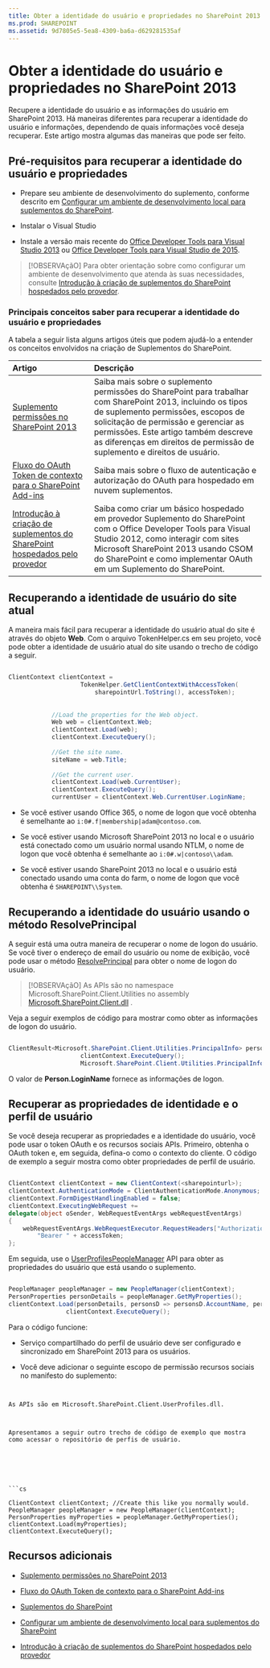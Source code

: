 ```yaml
---
title: Obter a identidade do usuário e propriedades no SharePoint 2013
ms.prod: SHAREPOINT
ms.assetid: 9d7805e5-5ea8-4309-ba6a-d629281535af
---
```



# Obter a identidade do usuário e propriedades no SharePoint 2013
Recupere a identidade do usuário e as informações do usuário em SharePoint 2013.
Há maneiras diferentes para recuperar a identidade do usuário e informações, dependendo de quais informações você deseja recuperar. Este artigo mostra algumas das maneiras que pode ser feito.
  
    
    


## Pré-requisitos para recuperar a identidade do usuário e propriedades
<a name="Prereq"> </a>


- Prepare seu ambiente de desenvolvimento do suplemento, conforme descrito em  [Configurar um ambiente de desenvolvimento local para suplementos do SharePoint](set-up-an-on-premises-development-environment-for-sharepoint-add-ins.md).
    
  
- Instalar o Visual Studio
    
  
- Instale a versão mais recente do  [Office Developer Tools para Visual Studio 2013](http://aka.ms/OfficeDevToolsForVS2013) ou [Office Developer Tools para Visual Studio de 2015](http://aka.ms/OfficeDevToolsForVS2015).
    
  

> [!OBSERVAçãO]
> Para obter orientação sobre como configurar um ambiente de desenvolvimento que atenda às suas necessidades, consulte  [Introdução à criação de suplementos do SharePoint hospedados pelo provedor](get-started-creating-provider-hosted-sharepoint-add-ins.md).
  
    
    


### Principais conceitos saber para recuperar a identidade do usuário e propriedades

A tabela a seguir lista alguns artigos úteis que podem ajudá-lo a entender os conceitos envolvidos na criação de Suplementos do SharePoint.
  
    
    


|**Artigo**|**Descrição**|
|:-----|:-----|
| [Suplemento permissões no SharePoint 2013](add-in-permissions-in-sharepoint-2013.md) <br/> |Saiba mais sobre o suplemento permissões do SharePoint para trabalhar com SharePoint 2013, incluindo os tipos de suplemento permissões, escopos de solicitação de permissão e gerenciar as permissões. Este artigo também descreve as diferenças em direitos de permissão de suplemento e direitos de usuário. <br/> |
| [Fluxo do OAuth Token de contexto para o SharePoint Add-ins](context-token-oauth-flow-for-sharepoint-add-ins.md) <br/> |Saiba mais sobre o fluxo de autenticação e autorização do OAuth para hospedado em nuvem suplementos. <br/> |
| [Introdução à criação de suplementos do SharePoint hospedados pelo provedor](get-started-creating-provider-hosted-sharepoint-add-ins.md) <br/> |Saiba como criar um básico hospedado em provedor Suplemento do SharePoint com o Office Developer Tools para Visual Studio 2012, como interagir com sites Microsoft SharePoint 2013 usando CSOM do SharePoint e como implementar OAuth em um Suplemento do SharePoint. <br/> |
   

## Recuperando a identidade de usuário do site atual
<a name="WebsiteUserID"> </a>

A maneira mais fácil para recuperar a identidade do usuário atual do site é através do objeto **Web**. Com o arquivo TokenHelper.cs em seu projeto, você pode obter a identidade de usuário atual do site usando o trecho de código a seguir.
  
    
    

```cs

ClientContext clientContext =
                    TokenHelper.GetClientContextWithAccessToken(
                        sharepointUrl.ToString(), accessToken);
 
 
            //Load the properties for the Web object.
            Web web = clientContext.Web;
            clientContext.Load(web);
            clientContext.ExecuteQuery();
 
            //Get the site name.
            siteName = web.Title;
 
            //Get the current user.
            clientContext.Load(web.CurrentUser);
            clientContext.ExecuteQuery();
            currentUser = clientContext.Web.CurrentUser.LoginName;

```


- Se você estiver usando Office 365, o nome de logon que você obtenha é semelhante ao  `i:0#.f|membership|adam@contoso.com`.
    
  
- Se você estiver usando Microsoft SharePoint 2013 no local e o usuário está conectado como um usuário normal usando NTLM, o nome de logon que você obtenha é semelhante ao  `i:0#.w|contoso\\adam`.
    
  
- Se você estiver usando SharePoint 2013 no local e o usuário está conectado usando uma conta do farm, o nome de logon que você obtenha é  `SHAREPOINT\\System`.
    
  

## Recuperando a identidade do usuário usando o método ResolvePrincipal
<a name="ResolvePrincipal"> </a>

A seguir está uma outra maneira de recuperar o nome de logon do usuário. Se você tiver o endereço de email do usuário ou nome de exibição, você pode usar o método  [ResolvePrincipal](https://msdn.microsoft.com/library/Microsoft.SharePoint.Utilities.SPUtility.ResolvePrincipal.aspx) para obter o nome de logon do usuário.
  
    
    

> [!OBSERVAçãO]
> As APIs são no namespace Microsoft.SharePoint.Client.Utilities no assembly  [Microsoft.SharePoint.Client.dll](http://msdn.microsoft.com/en-us/library/microsoft.sharepoint.client.utilities.utility.resolveprincipal.aspx) .
  
    
    

Veja a seguir exemplos de código para mostrar como obter as informações de logon do usuário.
  
    
    



```cs

ClientResult<Microsoft.SharePoint.Client.Utilities.PrincipalInfo> persons = Microsoft.SharePoint.Client.Utilities.Utility.ResolvePrincipal(clientContext, clientContext.Web, <email>, Microsoft.SharePoint.Client.Utilities.PrincipalType.User, Microsoft.SharePoint.Client.Utilities.PrincipalSource.All, null, true);
                    clientContext.ExecuteQuery();
                    Microsoft.SharePoint.Client.Utilities.PrincipalInfo person = persons.Value;

```

O valor de **Person.LoginName** fornece as informações de logon.
  
    
    

## Recuperar as propriedades de identidade e o perfil de usuário
<a name="Profile"> </a>

Se você deseja recuperar as propriedades e a identidade do usuário, você pode usar o token OAuth e os recursos sociais APIs. Primeiro, obtenha o OAuth token e, em seguida, defina-o como o contexto do cliente. O código de exemplo a seguir mostra como obter propriedades de perfil de usuário.
  
    
    

```cs

ClientContext clientContext = new ClientContext(<sharepointurl>);
clientContext.AuthenticationMode = ClientAuthenticationMode.Anonymous;
clientContext.FormDigestHandlingEnabled = false;
clientContext.ExecutingWebRequest +=
delegate(object oSender, WebRequestEventArgs webRequestEventArgs)
{                      
    webRequestEventArgs.WebRequestExecutor.RequestHeaders["Authorization"] =
        "Bearer " + accessToken;
};

```

Em seguida, use o  [UserProfilesPeopleManager](https://msdn.microsoft.com/library/Microsoft.SharePoint.Client.UserProfilesPeopleManager.aspx) API para obter as propriedades do usuário que está usando o suplemento.
  
    
    



```cs

PeopleManager peopleManager = new PeopleManager(clientContext);
PersonProperties personDetails = peopleManager.GetMyProperties();
clientContext.Load(personDetails, personsD => personsD.AccountName, personsD => personsD.Email,  personsD => personsD.DisplayName);
                clientContext.ExecuteQuery();

```

Para o código funcione:
  
    
    

- Serviço compartilhado do perfil de usuário deve ser configurado e sincronizado em SharePoint 2013 para os usuários.
    
  
- Você deve adicionar o seguinte escopo de permissão recursos sociais no manifesto do suplemento:
    
  ```XML
  
<AppPermissionRequest Right="Read" Scope="http://sharepoint/social/tenant" />

  ```

As APIs são em Microsoft.SharePoint.Client.UserProfiles.dll.
  
    
    
Apresentamos a seguir outro trecho de código de exemplo que mostra como acessar o repositório de perfis de usuário.
  
    
    



```cs

ClientContext clientContext; //Create this like you normally would.               
PeopleManager peopleManager = new PeopleManager(clientContext);
PersonProperties myProperties = peopleManager.GetMyProperties();
clientContext.Load(myProperties);
clientContext.ExecuteQuery();

```


## Recursos adicionais
<a name="AdditionalResources"> </a>


-  [Suplemento permissões no SharePoint 2013](add-in-permissions-in-sharepoint-2013.md)
    
  
-  [Fluxo do OAuth Token de contexto para o SharePoint Add-ins](context-token-oauth-flow-for-sharepoint-add-ins.md)
    
  
-  [Suplementos do SharePoint](sharepoint-add-ins.md)
    
  
-  [Configurar um ambiente de desenvolvimento local para suplementos do SharePoint](set-up-an-on-premises-development-environment-for-sharepoint-add-ins.md)
    
  
-  [Introdução à criação de suplementos do SharePoint hospedados pelo provedor](get-started-creating-provider-hosted-sharepoint-add-ins.md)
    
  

